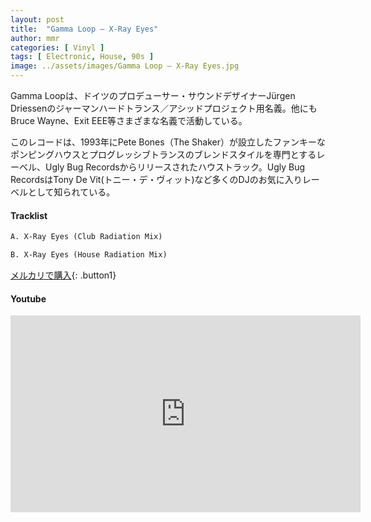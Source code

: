 ```yaml
---
layout: post
title:  "Gamma Loop – X-Ray Eyes"
author: mmr
categories: [ Vinyl ]
tags: [ Electronic, House, 90s ]
image: ../assets/images/Gamma Loop – X-Ray Eyes.jpg
---
```


Gamma Loopは、ドイツのプロデューサー・サウンドデザイナーJürgen Driessenのジャーマンハードトランス／アシッドプロジェクト用名義。他にもBruce Wayne、Exit EEE等さまざまな名義で活動している。

このレコードは、1993年にPete Bones（The Shaker）が設立したファンキーなポンピングハウスとプログレッシブトランスのブレンドスタイルを専門とするレーベル、Ugly Bug Recordsからリリースされたハウストラック。Ugly Bug RecordsはTony De Vit(トニー・デ・ヴィット)など多くのDJのお気に入りレーベルとして知られている。

#### Tracklist
```md
A. X-Ray Eyes (Club Radiation Mix)

B. X-Ray Eyes (House Radiation Mix)
```

[メルカリで購入](https://jp.mercari.com/item/m21998589846?afid=6142608987){: .button1}

#### Youtube
<iframe width="560" height="315" src="https://www.youtube.com/embed/9y4_p0BJkbI?si=c3G12jVgmOID0v3s" title="YouTube video player" frameborder="0" allow="accelerometer; autoplay; clipboard-write; encrypted-media; gyroscope; picture-in-picture; web-share" referrerpolicy="strict-origin-when-cross-origin" allowfullscreen></iframe>